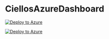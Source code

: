 # CiellosAzureDashboard
[![Deploy to Azure](https://aka.ms/deploytoazurebutton)](https://azuredeploy.net/)

[![Deploy to Azure](https://aka.ms/deploytoazurebutton)](https://portal.azure.com/#create/Microsoft.Template/uri/https%3A%2F%2Fraw.githubusercontent.com%2Fciellos-dev%2FCiellosAzureDashboard%2Fmaster%2Fazuredeploy.json)
